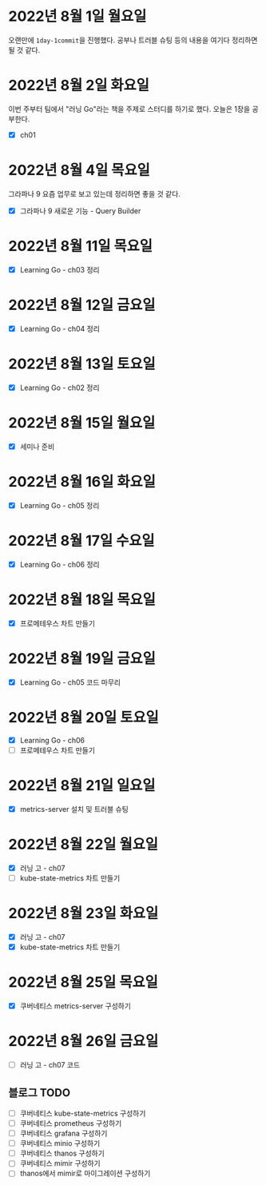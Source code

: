 # 2022년 8월 1일 월요일

오랜만에 `1day-1commit`을 진행했다. 공부나 트러블 슈팅 등의 내용을 여기다 정리하면 될 것 같다. 

# 2022년 8월 2일 화요일

이번 주부터 팀에서 "러닝 Go"라는 책을 주제로 스터디를 하기로 했다. 오늘은 1장을 공부한다.

* [x] ch01

# 2022년 8월 4일 목요일

그라파나 9 요즘 업무로 보고 있는데 정리하면 좋을 것 같다.

* [x] 그라파나 9 새로운 기능 - Query Builder

# 2022년 8월 11일 목요일

* [x] Learning Go - ch03 정리

# 2022년 8월 12일 금요일

* [x] Learning Go - ch04 정리

# 2022년 8월 13일 토요일

* [x] Learning Go - ch02 정리

# 2022년 8월 15일 월요일

* [x] 세미나 준비

# 2022년 8월 16일 화요일

* [x] Learning Go - ch05 정리

# 2022년 8월 17일 수요일

* [x] Learning Go - ch06 정리

# 2022년 8월 18일 목요일

* [x] 프로메테우스 차트 만들기

# 2022년 8월 19일 금요일

* [x] Learning Go - ch05 코드 마무리

# 2022년 8월 20일 토요일

* [x] Learning Go - ch06
* [ ] 프로메테우스 차트 만들기

# 2022년 8월 21일 일요일

* [x] metrics-server 설치 및 트러블 슈팅

# 2022년 8월 22일 월요일

* [x] 러닝 고 - ch07
* [ ] kube-state-metrics 차트 만들기

# 2022년 8월 23일 화요일

* [x] 러닝 고 - ch07
* [x] kube-state-metrics 차트 만들기

# 2022년 8월 25일 목요일

* [x] 쿠버네티스 metrics-server 구성하기

# 2022년 8월 26일 금요일

* [ ] 러닝 고 - ch07 코드

## 블로그 TODO

* [ ] 쿠버네티스 kube-state-metrics 구성하기
* [ ] 쿠버네티스 prometheus 구성하기
* [ ] 쿠버네티스 grafana 구성하기
* [ ] 쿠버네티스 minio 구성하기
* [ ] 쿠버네티스 thanos 구성하기
* [ ] 쿠버네티스 mimir 구성하기
* [ ] thanos에서 mimir로 마이그레이션 구성하기